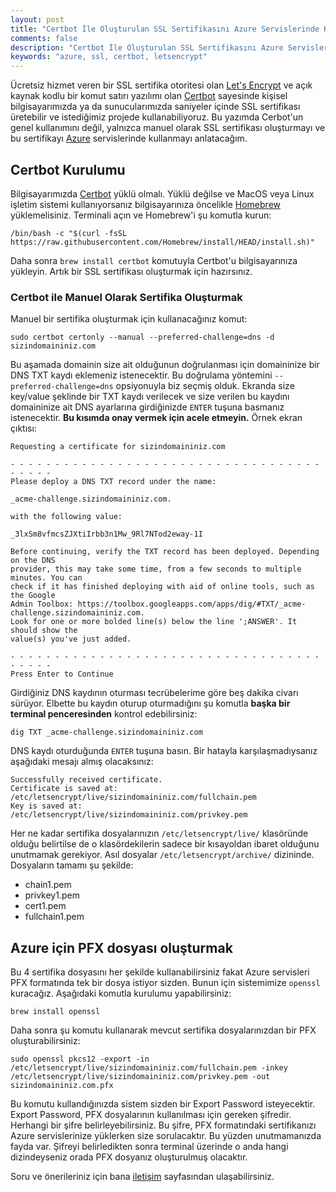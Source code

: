 ```yaml
---
layout: post
title: "Certbot İle Oluşturulan SSL Sertifikasını Azure Servislerinde Kullanmak"
comments: false
description: "Certbot İle Oluşturulan SSL Sertifikasını Azure Servislerinde Kullanmak için gereken adımlar"
keywords: "azure, ssl, certbot, letsencrypt"
---
```


Ücretsiz hizmet veren bir SSL sertifika otoritesi olan [Let's Encrypt](https://letsencrypt.org/) ve açık kaynak kodlu bir komut satırı yazılımı olan [Certbot](https://certbot.eff.org/) sayesinde kişisel bilgisayarımızda ya da sunucularımızda saniyeler içinde SSL sertifikası üretebilir ve istediğimiz projede kullanabiliyoruz. Bu yazımda Cerbot'un genel kullanımını değil, yalnızca manuel olarak SSL sertifikası oluşturmayı ve bu sertifikayı [Azure](https://azure.microsoft.com/) servislerinde kullanmayı anlatacağım.

## Certbot Kurulumu

Bilgisayarımızda [Certbot](https://certbot.eff.org/) yüklü olmalı. Yüklü değilse ve MacOS veya Linux işletim sistemi kullanıyorsanız bilgisayarınıza öncelikle [Homebrew](https://brew.sh/index_tr) yüklemelisiniz. Terminali açın ve Homebrew'i şu komutla  kurun:

```
/bin/bash -c "$(curl -fsSL https://raw.githubusercontent.com/Homebrew/install/HEAD/install.sh)"
```

Daha sonra `brew install certbot` komutuyla Certbot'u bilgisayarınıza yükleyin. Artık bir SSL sertifikası oluşturmak için hazırsınız. 

### Certbot ile Manuel Olarak Sertifika Oluşturmak

Manuel bir sertifika oluşturmak için kullanacağınız komut:

```
sudo certbot certonly --manual --preferred-challenge=dns -d sizindomaininiz.com
```

Bu aşamada domainin size ait olduğunun doğrulanması için domaininize bir DNS TXT kaydı eklemeniz istenecektir. Bu doğrulama yöntemini `--preferred-challenge=dns` opsiyonuyla biz seçmiş olduk. Ekranda size key/value şeklinde bir TXT kaydı verilecek ve size verilen bu kaydını domaininize ait DNS ayarlarına girdiğinizde `ENTER` tuşuna basmanız istenecektir. **Bu kısımda onay vermek için acele etmeyin.** Örnek ekran çıktısı:

```
Requesting a certificate for sizindomaininiz.com

- - - - - - - - - - - - - - - - - - - - - - - - - - - - - - - - - - - - - - - -
Please deploy a DNS TXT record under the name:

_acme-challenge.sizindomaininiz.com.

with the following value:

_3lxSm8vfmcsZJXtiIrbb3n1Mw_9Rl7NTod2eway-1I

Before continuing, verify the TXT record has been deployed. Depending on the DNS
provider, this may take some time, from a few seconds to multiple minutes. You can
check if it has finished deploying with aid of online tools, such as the Google
Admin Toolbox: https://toolbox.googleapps.com/apps/dig/#TXT/_acme-challenge.sizindomaininiz.com.
Look for one or more bolded line(s) below the line ';ANSWER'. It should show the
value(s) you've just added.

- - - - - - - - - - - - - - - - - - - - - - - - - - - - - - - - - - - - - - - -
Press Enter to Continue

```

Girdiğiniz DNS kaydının oturması tecrübelerime göre beş dakika civarı sürüyor. Elbette bu kaydın oturup oturmadığını şu komutla **başka bir terminal penceresinden** kontrol edebilirsiniz:

```
dig TXT _acme-challenge.sizindomaininiz.com
```

DNS kaydı oturduğunda `ENTER` tuşuna basın. Bir hatayla karşılaşmadıysanız aşağıdaki mesajı almış olacaksınız:

```
Successfully received certificate.
Certificate is saved at: /etc/letsencrypt/live/sizindomaininiz.com/fullchain.pem
Key is saved at:         /etc/letsencrypt/live/sizindomaininiz.com/privkey.pem
```

Her ne kadar sertifika dosyalarınızın `/etc/letsencrypt/live/` klasöründe olduğu belirtilse de o klasördekilerin sadece bir kısayoldan ibaret olduğunu unutmamak gerekiyor. Asıl dosyalar `/etc/letsencrypt/archive/` dizininde. Dosyaların tamamı şu şekilde:

- chain1.pem
- privkey1.pem
- cert1.pem
- fullchain1.pem

## Azure için PFX dosyası oluşturmak

Bu 4 sertifika dosyasını her şekilde kullanabilirsiniz fakat Azure servisleri PFX formatında tek bir dosya istiyor sizden. Bunun için sistemimize `openssl` kuracağız. Aşağıdaki komutla kurulumu yapabilirsiniz:

```
brew install openssl
```

Daha sonra şu komutu kullanarak mevcut sertifika dosyalarınızdan bir PFX oluşturabilirsiniz:

```
sudo openssl pkcs12 -export -in /etc/letsencrypt/live/sizindomaininiz.com/fullchain.pem -inkey /etc/letsencrypt/live/sizindomaininiz.com/privkey.pem -out sizindomaininiz.com.pfx

```

Bu komutu kullandığınızda sistem sizden bir Export Password isteyecektir. Export Password, PFX dosyalarının kullanılması için gereken şifredir. Herhangi bir şifre belirleyebilirsiniz. Bu şifre, PFX formatındaki sertifikanızı Azure servislerinize yüklerken size sorulacaktır. Bu yüzden unutmamanızda fayda var. Şifreyi belirledikten sonra terminal üzerinde o anda hangi dizindeyseniz orada PFX dosyanız oluşturulmuş olacaktır.

Soru ve önerileriniz için bana [iletişim](https://iltekin.com/contact) sayfasından ulaşabilirsiniz.


